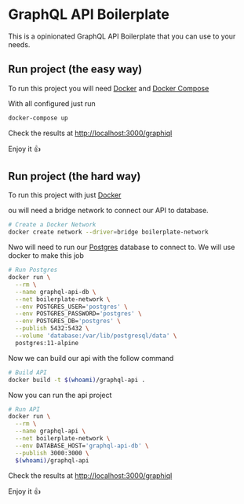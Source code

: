 # GraphQL API Boilerplate

This is a opinionated GraphQL API Boilerplate that you can use to your needs.

## Run project (the easy way)

To run this project you will need [Docker](https://www.docker.com/) and [Docker Compose](https://docs.docker.com/compose/)

With all configured just run

```bash
docker-compose up
```

Check the results at [http://localhost:3000/graphiql](http://localhost:3000/graphiql)

Enjoy it 👍

## Run project (the hard way)

To run this project with just [Docker](https://www.docker.com/)

ou will need a bridge network to connect our API to database.

```bash
# Create a Docker Network
docker create network --driver=bridge boilerplate-network
```

Nwo will need to run our [Postgres](https://www.postgresql.org/) database to connect to. We will use docker to make this job

```bash
# Run Postgres
docker run \
  --rm \
  --name graphql-api-db \
  --net boilerplate-network \
  --env POSTGRES_USER='postgres' \
  --env POSTGRES_PASSWORD='postgres' \
  --env POSTGRES_DB='postgres' \
  --publish 5432:5432 \
  --volume 'database:/var/lib/postgresql/data' \
  postgres:11-alpine
```

Now we can build our api with the follow command

```bash
# Build API
docker build -t $(whoami)/graphql-api .
```

Now you can run the api project

```bash
# Run API
docker run \
  --rm \
  --name graphql-api \
  --net boilerplate-network \
  --env DATABASE_HOST='graphql-api-db' \
  --publish 3000:3000 \
  $(whoami)/graphql-api
```

Check the results at [http://localhost:3000/graphiql](http://localhost:3000/graphiql)

Enjoy it 👍
